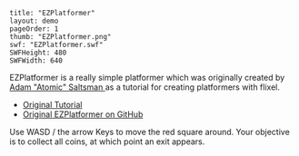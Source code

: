 ```
title: "EZPlatformer"
layout: demo
pageOrder: 1
thumb: "EZPlatformer.png"
swf: "EZPlatformer.swf"
SWFHeight: 480
SWFWidth: 640
```

EZPlatformer is a really simple platformer which was originally created by [Adam "Atomic" Saltsman&nbsp;](https://twitter.com/adamatomic)as a tutorial for creating platformers with flixel.&nbsp;

*   [Original Tutorial](http://flashgamedojo.com/wiki/index.php?title=EZPlatformer_(Flixel) "EZPlatformer_(Flixel)")
*   [Original EZPlatformer on GitHub](https://github.com/AdamAtomic/EZPlatformer)

Use&nbsp;WASD / the arrow Keys to move the red square around. Your objective is to collect all coins, at which point an exit appears.